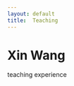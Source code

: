 ```yaml
---
layout: default
title:  Teaching
---
```

<h1>Xin Wang</h1>
<p>
  <span class="subtitle">teaching experience</span>
</p>

